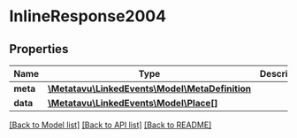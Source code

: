 # InlineResponse2004

## Properties
Name | Type | Description | Notes
------------ | ------------- | ------------- | -------------
**meta** | [**\Metatavu\\LinkedEvents\Model\MetaDefinition**](MetaDefinition.md) |  | [optional] 
**data** | [**\Metatavu\\LinkedEvents\Model\Place[]**](Place.md) |  | [optional] 

[[Back to Model list]](../README.md#documentation-for-models) [[Back to API list]](../README.md#documentation-for-api-endpoints) [[Back to README]](../README.md)


